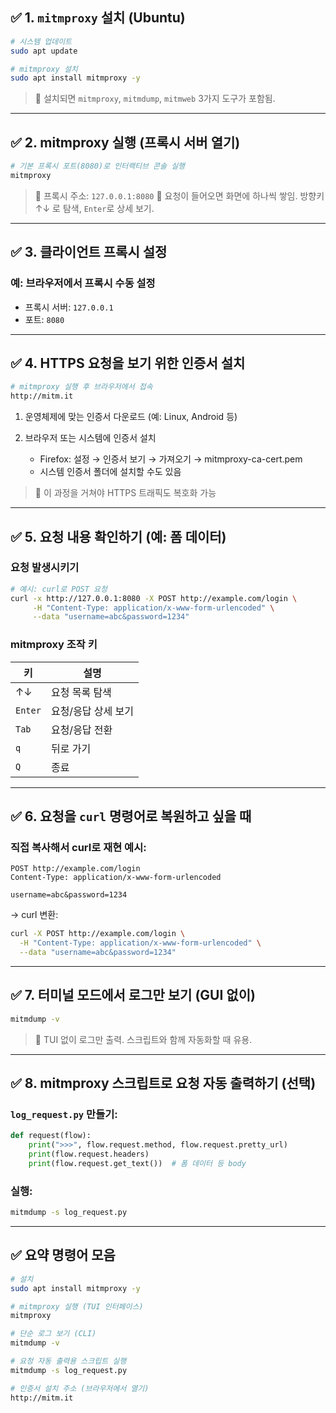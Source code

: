 ## ✅ 1. `mitmproxy` 설치 (Ubuntu)

```bash
# 시스템 업데이트
sudo apt update

# mitmproxy 설치
sudo apt install mitmproxy -y
```

> 🔹 설치되면 `mitmproxy`, `mitmdump`, `mitmweb` 3가지 도구가 포함됨.

---

## ✅ 2. mitmproxy 실행 (프록시 서버 열기)

```bash
# 기본 프록시 포트(8080)로 인터랙티브 콘솔 실행
mitmproxy
```

> 🔹 프록시 주소: `127.0.0.1:8080`
> 🔹 요청이 들어오면 화면에 하나씩 쌓임. 방향키 ↑↓ 로 탐색, `Enter`로 상세 보기.

---

## ✅ 3. 클라이언트 프록시 설정

### 예: 브라우저에서 프록시 수동 설정

- 프록시 서버: `127.0.0.1`
- 포트: `8080`

---

## ✅ 4. HTTPS 요청을 보기 위한 인증서 설치

```bash
# mitmproxy 실행 후 브라우저에서 접속
http://mitm.it
```

1. 운영체제에 맞는 인증서 다운로드 (예: Linux, Android 등)
2. 브라우저 또는 시스템에 인증서 설치

   - Firefox: 설정 → 인증서 보기 → 가져오기 → mitmproxy-ca-cert.pem
   - 시스템 인증서 폴더에 설치할 수도 있음

> 🔹 이 과정을 거쳐야 HTTPS 트래픽도 복호화 가능

---

## ✅ 5. 요청 내용 확인하기 (예: 폼 데이터)

### 요청 발생시키기

```bash
# 예시: curl로 POST 요청
curl -x http://127.0.0.1:8080 -X POST http://example.com/login \
     -H "Content-Type: application/x-www-form-urlencoded" \
     --data "username=abc&password=1234"
```

### mitmproxy 조작 키

| 키      | 설명                |
| ------- | ------------------- |
| ↑↓      | 요청 목록 탐색      |
| `Enter` | 요청/응답 상세 보기 |
| `Tab`   | 요청/응답 전환      |
| `q`     | 뒤로 가기           |
| `Q`     | 종료                |

---

## ✅ 6. 요청을 `curl` 명령어로 복원하고 싶을 때

### 직접 복사해서 curl로 재현 예시:

```
POST http://example.com/login
Content-Type: application/x-www-form-urlencoded

username=abc&password=1234
```

→ curl 변환:

```bash
curl -X POST http://example.com/login \
  -H "Content-Type: application/x-www-form-urlencoded" \
  --data "username=abc&password=1234"
```

---

## ✅ 7. 터미널 모드에서 로그만 보기 (GUI 없이)

```bash
mitmdump -v
```

> 🔹 TUI 없이 로그만 출력. 스크립트와 함께 자동화할 때 유용.

---

## ✅ 8. mitmproxy 스크립트로 요청 자동 출력하기 (선택)

### `log_request.py` 만들기:

```python
def request(flow):
    print(">>>", flow.request.method, flow.request.pretty_url)
    print(flow.request.headers)
    print(flow.request.get_text())  # 폼 데이터 등 body
```

### 실행:

```bash
mitmdump -s log_request.py
```

---

## ✅ 요약 명령어 모음

```bash
# 설치
sudo apt install mitmproxy -y

# mitmproxy 실행 (TUI 인터페이스)
mitmproxy

# 단순 로그 보기 (CLI)
mitmdump -v

# 요청 자동 출력용 스크립트 실행
mitmdump -s log_request.py

# 인증서 설치 주소 (브라우저에서 열기)
http://mitm.it
```
